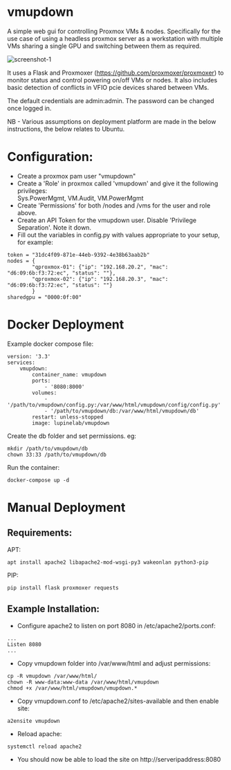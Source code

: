 # vmupdown
A simple web gui for controlling Proxmox VMs & nodes. Specifically for the use case of using a headless proxmox server as a workstation with multiple VMs sharing a single GPU and switching between them as required.

![screenshot-1](images/vmupdown-1.png)

It uses a Flask and Proxmoxer (https://github.com/proxmoxer/proxmoxer) to monitor status and control powering on/off VMs or nodes. It also includes basic detection of conflicts in VFIO pcie devices shared between VMs.

The default credentials are admin:admin. The password can be changed once logged in.

NB - Various assumptions on deployment platform are made in the below instructions, the below relates to Ubuntu.

# Configuration:
- Create a proxmox pam user "vmupdown"
- Create a 'Role' in proxmox called 'vmupdown' and give it the following privileges:
<br />Sys.PowerMgmt, VM.Audit, VM.PowerMgmt
- Create 'Permissions' for both /nodes and /vms for the user and role above.
- Create an API Token for the vmupdown user. Disable 'Privilege Separation'. Note it down.
- Fill out the variables in config.py with values appropriate to your setup, for example:
```
token = "31dc4f09-871e-44eb-9392-4e38b63aab2b"
nodes = {
        "qproxmox-01": {"ip": "192.168.20.2", "mac": "d6:09:6b:f3:72:ec", "status": ""},
        "qproxmox-02": {"ip": "192.168.20.3", "mac": "d6:09:6b:f3:72:ec", "status": ""}
        }
sharedgpu = "0000:0f:00"
```
# Docker Deployment
Example docker compose file:
```
version: '3.3'
services:
    vmupdown:
        container_name: vmupdown
        ports:
            - '8080:8000'
        volumes:
            - '/path/to/vmupdown/config.py:/var/www/html/vmupdown/config/config.py'
            - '/path/to/vmupdown/db:/var/www/html/vmupdown/db'
        restart: unless-stopped
        image: lupinelab/vmupdown
```
Create the db folder and set permissions. eg:
```
mkdir /path/to/vmupdown/db
chown 33:33 /path/to/vmupdown/db
```
Run the container:
```
docker-compose up -d
```

# Manual Deployment
## Requirements:
APT:
```
apt install apache2 libapache2-mod-wsgi-py3 wakeonlan python3-pip
```
PIP:
```
pip install flask proxmoxer requests
```

## Example Installation:
- Configure apache2 to listen on port 8080 in /etc/apache2/ports.conf:
```
...
Listen 8080
...
```

- Copy vmupdown folder into /var/www/html and adjust permissions:
```
cp -R vmupdown /var/www/html/
chown -R www-data:www-data /var/www/html/vmupdown
chmod +x /var/www/html/vmupdown/vmupdown.*
```

- Copy vmupdown.conf to /etc/apache2/sites-available and then enable site:
```
a2ensite vmupdown
```

- Reload apache:
```
systemctl reload apache2
```

- You should now be able to load the site on http://serveripaddress:8080
